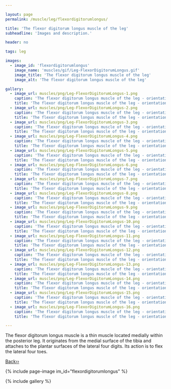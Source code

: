 ```yaml
---

layout: page
permalink: /muscle/leg/flexordigitorumlongus/

title: 'The flexor digitorum longus muscle of the leg'
subheadline: 'Images and description.'

header: no

tags: leg

images:
  - image_id: 'flexordigitorumlongus'
    image_name: 'muscles/gif/Leg-FlexorDigitorumLongus.gif'
    image_title: 'The flexor digitorum longus muscle of the leg'
    image_alt: 'The flexor digitorum longus muscle of the leg' 

gallery:
  - image_url: muscles/png/Leg-FlexorDigitorumLongus-1.png
    caption: 'The flexor digitorum longus muscle of the leg - orientation 1'
    title: 'The flexor digitorum longus muscle of the leg - orientation 1'
  - image_url: muscles/png/Leg-FlexorDigitorumLongus-2.png
    caption: 'The flexor digitorum longus muscle of the leg - orientation 2'
    title: 'The flexor digitorum longus muscle of the leg - orientation 2'
  - image_url: muscles/png/Leg-FlexorDigitorumLongus-3.png
    caption: 'The flexor digitorum longus muscle of the leg - orientation 3'
    title: 'The flexor digitorum longus muscle of the leg - orientation 3'
  - image_url: muscles/png/Leg-FlexorDigitorumLongus-4.png
    caption: 'The flexor digitorum longus muscle of the leg - orientation 4'
    title: 'The flexor digitorum longus muscle of the leg - orientation 4'
  - image_url: muscles/png/Leg-FlexorDigitorumLongus-5.png
    caption: 'The flexor digitorum longus muscle of the leg - orientation 5'
    title: 'The flexor digitorum longus muscle of the leg - orientation 5'
  - image_url: muscles/png/Leg-FlexorDigitorumLongus-6.png
    caption: 'The flexor digitorum longus muscle of the leg - orientation 6'
    title: 'The flexor digitorum longus muscle of the leg - orientation 6'
  - image_url: muscles/png/Leg-FlexorDigitorumLongus-7.png
    caption: 'The flexor digitorum longus muscle of the leg - orientation 7'
    title: 'The flexor digitorum longus muscle of the leg - orientation 7'
  - image_url: muscles/png/Leg-FlexorDigitorumLongus-8.png
    caption: 'The flexor digitorum longus muscle of the leg - orientation 8'
    title: 'The flexor digitorum longus muscle of the leg - orientation 8'
  - image_url: muscles/png/Leg-FlexorDigitorumLongus-9.png
    caption: 'The flexor digitorum longus muscle of the leg - orientation 9'
    title: 'The flexor digitorum longus muscle of the leg - orientation 9'
  - image_url: muscles/png/Leg-FlexorDigitorumLongus-10.png
    caption: 'The flexor digitorum longus muscle of the leg - orientation 10'
    title: 'The flexor digitorum longus muscle of the leg - orientation 10'
  - image_url: muscles/png/Leg-FlexorDigitorumLongus-11.png
    caption: 'The flexor digitorum longus muscle of the leg - orientation 11'
    title: 'The flexor digitorum longus muscle of the leg - orientation 11'
  - image_url: muscles/png/Leg-FlexorDigitorumLongus-12.png
    caption: 'The flexor digitorum longus muscle of the leg - orientation 12'
    title: 'The flexor digitorum longus muscle of the leg - orientation 12'
  - image_url: muscles/png/Leg-FlexorDigitorumLongus-13.png
    caption: 'The flexor digitorum longus muscle of the leg - orientation 13'
    title: 'The flexor digitorum longus muscle of the leg - orientation 13'
  - image_url: muscles/png/Leg-FlexorDigitorumLongus-14.png
    caption: 'The flexor digitorum longus muscle of the leg - orientation 14'
    title: 'The flexor digitorum longus muscle of the leg - orientation 14'
  - image_url: muscles/png/Leg-FlexorDigitorumLongus-15.png
    caption: 'The flexor digitorum longus muscle of the leg - orientation 15'
    title: 'The flexor digitorum longus muscle of the leg - orientation 15'
  - image_url: muscles/png/Leg-FlexorDigitorumLongus-16.png
    caption: 'The flexor digitorum longus muscle of the leg - orientation 16'
    title: 'The flexor digitorum longus muscle of the leg - orientation 16'

---
```


The flexor digitorum longus muscle is a thin muscle located medially within the posterior leg. It originates from the medial surface of the tibia and attaches to the plantar surfaces of the lateral four digits. Its action is to flex the lateral four toes.

[Back››](/muscle/leg/)

{% include page-image im_id="flexordigitorumlongus" %}

{% include gallery %}
